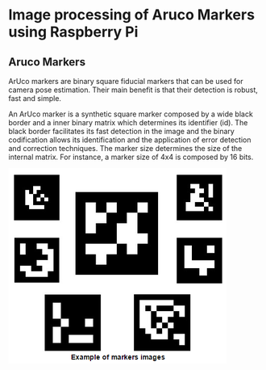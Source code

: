 # Image processing of Aruco Markers using Raspberry Pi

## Aruco Markers
ArUco markers are binary square fiducial markers that can be used for camera pose estimation. Their main benefit is that their detection is robust, fast and simple.

An ArUco marker is a synthetic square marker composed by a wide black border and a inner binary matrix which determines its identifier (id). The black border facilitates its fast detection in the image and the binary codification allows its identification and the application of error detection and correction techniques. The marker size determines the size of the internal matrix. For instance, a marker size of 4x4 is composed by 16 bits.


![alt text](https://github.com/diganthp/Image-processing-of-aruco-markers-using-raspberry-pi/blob/master/Images/aruco.png)
